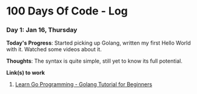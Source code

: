# 100 Days Of Code - Log

### Day 1: Jan 16, Thursday

**Today's Progress**: Started picking up Golang, written my first Hello World with it. Watched some videos about it.

**Thoughts**: The syntax is quite simple, still yet to know its full potential.

**Link(s) to work**
1. [Learn Go Programming - Golang Tutorial for Beginners](https://www.youtube.com/watch?v=YS4e4q9oBaU)
